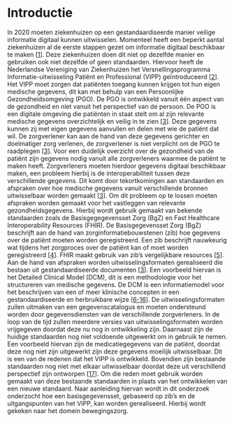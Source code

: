 # Introductie

In 2020 moeten ziekenhuizen op een gestandaardiseerde manier veilige informatie digitaal kunnen uitwisselen. Momenteel heeft een beperkt aantal ziekenhuizen al de eerste stappen gezet om informatie digitaal beschikbaar te maken \[[1](/referenties.md)\]. Deze ziekenhuizen doen dit niet op dezelfde manier en gebruiken ook niet dezelfde of geen standaarden. Hiervoor heeft de Nederlandse Vereniging van Ziekenhuizen het Versnellingsprogramma Informatie-uitwisseling Patiënt en Professional (VIPP) geïntroduceerd \[[2](/referenties.md)\]. Het VIPP moet zorgen dat patiënten toegang kunnen krijgen tot hun eigen medische gegevens, dit kan met behulp van een Persoonlijke Gezondheidsomgeving (PGO). De PGO is ontwikkeld vanuit één aspect van de gezondheid en niet vanuit het perspectief van de persoon. De PGO is een digitale omgeving die patiënten in staat stelt om al zijn relevante medische gegevens overzichtelijk en veilig in te zien \[[3](/referenties.md)\]. Deze gegevens kunnen zij met eigen gegevens aanvullen en delen met wie de patiënt dat wil. De zorgverlener kan aan de hand van deze gegevens gerichter en doelmatiger zorg verlenen, de zorgverlener is niet verplicht om de PGO te raadplegen \[[3](/referenties.md)\]. Voor een duidelijk overzicht over de gezondheid van de patiënt zijn gegevens nodig vanuit alle zorgverleners waarmee de patiënt te maken heeft. Zorgverleners moeten hierdoor gegevens digitaal beschikbaar maken, een probleem hierbij is de interoperabiliteit tussen deze verschillende gegevens. Dit komt door tekortkomingen aan standaarden en afspraken over hoe medische gegevens vanuit verschillende bronnen uitwisselbaar worden gemaakt \[[3](/referenties.md)\]. Om dit probleem op te lossen moeten afspraken worden gemaakt voor het vastleggen van relevante gezondheidsgegevens. Hierbij wordt gebruik gemaakt van bekende standaarden zoals de Basisgegegevensset Zorg (BgZ) en Fast Healthcare Interoperability Resources (FHIR). De Basisgegevensset Zorg (BgZ) beschrijft aan de hand van zorginformatiebouwstenen (zib) hoe gegevens over de patiënt moeten worden geregistreerd. Een zib beschrijft nauwkeurig wat tijdens het zorgproces over de patiënt kan of moet worden geregistreerd \[[4](/referenties.md)\]. FHIR maakt gebruik van zib’s vergelijkbare resources \[[5](/referenties.md)\].Aan de hand van afspraken worden uitwisselingsformaten gerealiseerd die bestaan uit gestandaardiseerde documenten \[[3](/referenties.md)\]. Een voorbeeld hiervan is het Detailed Clinical Model (DCM), dit is een methodologie voor het structureren van medische gegevens. De DCM is een informatiemodel voor het beschrijven van een of meer klinische concepten in een gestandaardiseerde en herbruikbare wijze \[[6-16](/referenties.md)\]. De uitwisselingsformaten zullen uitmaken van een gegevenscatalogus en moeten ondersteund worden door gegevensdiensten van de verschillende zorgverleners. In de loop van de tijd zullen meerdere versies van uitwisselingsformaten worden vrijgegeven doordat deze nu nog in ontwikkeling zijn.
Daarnaast zijn de huidige standaarden nog niet voldoende uitgewerkt om in gebruik te nemen. Een voorbeeld hiervan zijn de medicatiegegevens van de patiënt, doordat deze nog niet zijn uitgewerkt zijn deze gegevens moeilijk uitwisselbaar. Dit is een van de redenen dat het VIPP is ontwikkeld. Bovendien zijn bestaande standaarden nog niet met elkaar uitwisselbaar doordat deze uit verschillend perspectief zijn ontworpen \[[17](/referenties.md)\]. Om die reden moet gebruik worden gemaakt van deze bestaande standaarden in plaats van het ontwikkelen van een nieuwe standaard. Naar aanleiding hiervan wordt in dit onderzoek onderzocht hoe een basisgegevensset, gebaseerd op zib’s en de uitgangspunten van het VIPP, kan worden gerealiseerd. Hierbij wordt gekeken naar het domein bewegingszorg.

